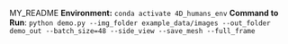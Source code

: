 MY_README
**Environment:** `conda activate 4D_humans_env`
**Command to Run**: `python demo.py --img_folder example_data/images --out_folder demo_out --batch_size=48 --side_view --save_mesh --full_frame`


